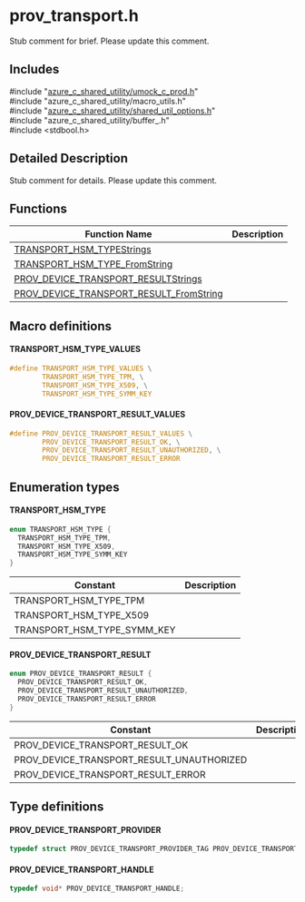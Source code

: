 # prov_transport.h 

Stub comment for brief. Please update this comment.

## Includes

\#include "[azure_c_shared_utility/umock_c_prod.h](iot-c-ref-umock-c-prod-h.md)"  
\#include "azure_c_shared_utility/macro_utils.h"  
\#include "[azure_c_shared_utility/shared_util_options.h](iot-c-ref-shared-util-options-h.md)"  
\#include "azure_c_shared_utility/buffer_.h"  
\#include <stdbool.h>  

## Detailed Description

Stub comment for details. Please update this comment.

## Functions

Function Name                  | Description                                
--------------------------------|---------------------------------------------
[TRANSPORT_HSM_TYPEStrings](./iot-c-ref-prov-transport-h/transport-hsm-typestrings.md)            | 
[TRANSPORT_HSM_TYPE_FromString](./iot-c-ref-prov-transport-h/transport-hsm-type-fromstring.md)            | 
[PROV_DEVICE_TRANSPORT_RESULTStrings](./iot-c-ref-prov-transport-h/prov-device-transport-resultstrings.md)            | 
[PROV_DEVICE_TRANSPORT_RESULT_FromString](./iot-c-ref-prov-transport-h/prov-device-transport-result-fromstring.md)            | 

## Macro definitions

#### TRANSPORT_HSM_TYPE_VALUES

```C
#define TRANSPORT_HSM_TYPE_VALUES \
        TRANSPORT_HSM_TYPE_TPM, \
        TRANSPORT_HSM_TYPE_X509, \
        TRANSPORT_HSM_TYPE_SYMM_KEY 
```

#### PROV_DEVICE_TRANSPORT_RESULT_VALUES

```C
#define PROV_DEVICE_TRANSPORT_RESULT_VALUES \
        PROV_DEVICE_TRANSPORT_RESULT_OK, \
        PROV_DEVICE_TRANSPORT_RESULT_UNAUTHORIZED, \
        PROV_DEVICE_TRANSPORT_RESULT_ERROR 
```

## Enumeration types

#### TRANSPORT_HSM_TYPE

```C
enum TRANSPORT_HSM_TYPE {
  TRANSPORT_HSM_TYPE_TPM,
  TRANSPORT_HSM_TYPE_X509,
  TRANSPORT_HSM_TYPE_SYMM_KEY
}
```
Constant                    | Description                                
----------------------------|----------------
 TRANSPORT_HSM_TYPE_TPM            | 
 TRANSPORT_HSM_TYPE_X509            | 
 TRANSPORT_HSM_TYPE_SYMM_KEY            | 

#### PROV_DEVICE_TRANSPORT_RESULT

```C
enum PROV_DEVICE_TRANSPORT_RESULT {
  PROV_DEVICE_TRANSPORT_RESULT_OK,
  PROV_DEVICE_TRANSPORT_RESULT_UNAUTHORIZED,
  PROV_DEVICE_TRANSPORT_RESULT_ERROR
}
```
Constant                    | Description                                
----------------------------|----------------
 PROV_DEVICE_TRANSPORT_RESULT_OK            | 
 PROV_DEVICE_TRANSPORT_RESULT_UNAUTHORIZED            | 
 PROV_DEVICE_TRANSPORT_RESULT_ERROR            | 

## Type definitions

#### PROV_DEVICE_TRANSPORT_PROVIDER

```C
typedef struct PROV_DEVICE_TRANSPORT_PROVIDER_TAG PROV_DEVICE_TRANSPORT_PROVIDER;
```

#### PROV_DEVICE_TRANSPORT_HANDLE

```C
typedef void* PROV_DEVICE_TRANSPORT_HANDLE;
```

